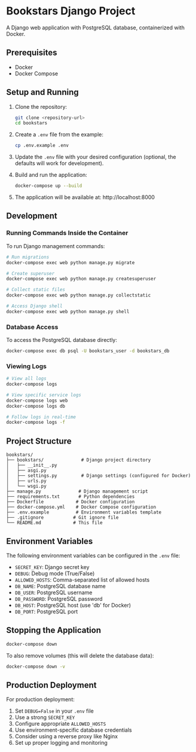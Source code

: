 # Bookstars Django Project

A Django web application with PostgreSQL database, containerized with Docker.

## Prerequisites

- Docker
- Docker Compose

## Setup and Running

1. Clone the repository:
   ```bash
   git clone <repository-url>
   cd bookstars
   ```

2. Create a `.env` file from the example:
   ```bash
   cp .env.example .env
   ```

3. Update the `.env` file with your desired configuration (optional, the defaults will work for development).

4. Build and run the application:
   ```bash
   docker-compose up --build
   ```

5. The application will be available at: http://localhost:8000

## Development

### Running Commands Inside the Container

To run Django management commands:

```bash
# Run migrations
docker-compose exec web python manage.py migrate

# Create superuser
docker-compose exec web python manage.py createsuperuser

# Collect static files
docker-compose exec web python manage.py collectstatic

# Access Django shell
docker-compose exec web python manage.py shell
```

### Database Access

To access the PostgreSQL database directly:

```bash
docker-compose exec db psql -U bookstars_user -d bookstars_db
```

### Viewing Logs

```bash
# View all logs
docker-compose logs

# View specific service logs
docker-compose logs web
docker-compose logs db

# Follow logs in real-time
docker-compose logs -f
```

## Project Structure

```
bookstars/
├── bookstars/              # Django project directory
│   ├── __init__.py
│   ├── asgi.py
│   ├── settings.py         # Django settings (configured for Docker)
│   ├── urls.py
│   └── wsgi.py
├── manage.py              # Django management script
├── requirements.txt       # Python dependencies
├── Dockerfile            # Docker configuration
├── docker-compose.yml    # Docker Compose configuration
├── .env.example          # Environment variables template
├── .gitignore           # Git ignore file
└── README.md            # This file
```

## Environment Variables

The following environment variables can be configured in the `.env` file:

- `SECRET_KEY`: Django secret key
- `DEBUG`: Debug mode (True/False)
- `ALLOWED_HOSTS`: Comma-separated list of allowed hosts
- `DB_NAME`: PostgreSQL database name
- `DB_USER`: PostgreSQL username
- `DB_PASSWORD`: PostgreSQL password
- `DB_HOST`: PostgreSQL host (use 'db' for Docker)
- `DB_PORT`: PostgreSQL port

## Stopping the Application

```bash
docker-compose down
```

To also remove volumes (this will delete the database data):
```bash
docker-compose down -v
```

## Production Deployment

For production deployment:

1. Set `DEBUG=False` in your `.env` file
2. Use a strong `SECRET_KEY`
3. Configure appropriate `ALLOWED_HOSTS`
4. Use environment-specific database credentials
5. Consider using a reverse proxy like Nginx
6. Set up proper logging and monitoring

